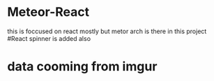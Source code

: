 # Meteor-React
this is foccused on react mostly but metor arch is there in this project
#React spinner is added also 
# data cooming from imgur
